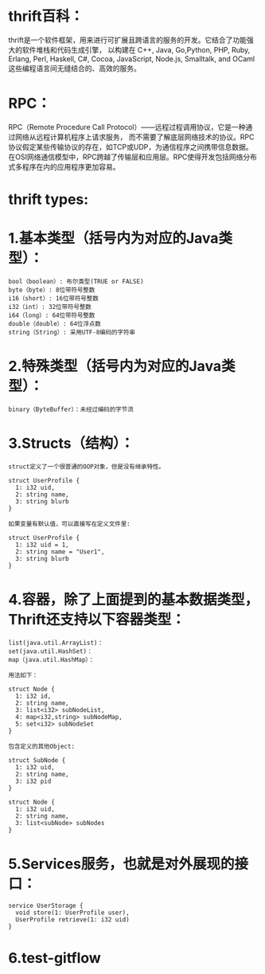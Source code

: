 # thrift百科：

thrift是一个软件框架，用来进行可扩展且跨语言的服务的开发。它结合了功能强大的软件堆栈和代码生成引擎，
以构建在 C++, Java, Go,Python, PHP, Ruby, Erlang, Perl, Haskell, C#, Cocoa, JavaScript, Node.js, 
Smalltalk, and OCaml 这些编程语言间无缝结合的、高效的服务。

# RPC：

RPC（Remote Procedure Call Protocol）——远程过程调用协议，它是一种通过网络从远程计算机程序上请求服务，
而不需要了解底层网络技术的协议。RPC协议假定某些传输协议的存在，如TCP或UDP，为通信程序之间携带信息数据。
在OSI网络通信模型中，RPC跨越了传输层和应用层。RPC使得开发包括网络分布式多程序在内的应用程序更加容易。

# thrift types:

# 1.基本类型（括号内为对应的Java类型）：

    bool（boolean）: 布尔类型(TRUE or FALSE)
    byte（byte）: 8位带符号整数
    i16（short）: 16位带符号整数
    i32（int）: 32位带符号整数
    i64（long）: 64位带符号整数
    double（double）: 64位浮点数
    string（String）: 采用UTF-8编码的字符串

# 2.特殊类型（括号内为对应的Java类型）：

    binary（ByteBuffer）：未经过编码的字节流

# 3.Structs（结构）：

    struct定义了一个很普通的OOP对象，但是没有继承特性。
    
    struct UserProfile {
      1: i32 uid,
      2: string name,
      3: string blurb
    }
    
    如果变量有默认值，可以直接写在定义文件里:
    
    struct UserProfile {
      1: i32 uid = 1,
      2: string name = "User1",
      3: string blurb
    }

# 4.容器，除了上面提到的基本数据类型，Thrift还支持以下容器类型：

    list(java.util.ArrayList)：
    set(java.util.HashSet)：
    map（java.util.HashMap）：
    
    用法如下：
    
    struct Node {
      1: i32 id,
      2: string name,
      3: list<i32> subNodeList,
      4: map<i32,string> subNodeMap,
      5: set<i32> subNodeSet
    }
    
    包含定义的其他Object:
    
    struct SubNode {
      1: i32 uid,
      2: string name,
      3: i32 pid
    }
    
    struct Node {
      1: i32 uid,
      2: string name,
      3: list<subNode> subNodes
    }

# 5.Services服务，也就是对外展现的接口：

    service UserStorage {
      void store(1: UserProfile user),
      UserProfile retrieve(1: i32 uid)
    }

# 6.test-gitflow
